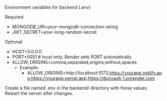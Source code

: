 Environment variables for backend (.env)

Required
- MONGODB_URI=your-mongodb-connection-string
- JWT_SECRET=your-long-random-secret

Optional
- HOST=0.0.0.0
- PORT=5051                  # local only; Render sets PORT automatically
- ALLOW_ORIGINS=comma,separated,origins,without,spaces
  - Example:
    - ALLOW_ORIGINS=http://localhost:5173,https://yourapp.netlify.app,https://yourapp.vercel.app,https://docvault-1.onrender.com

Create a file named .env in the backend/ directory with these values. Restart the server after changes.


